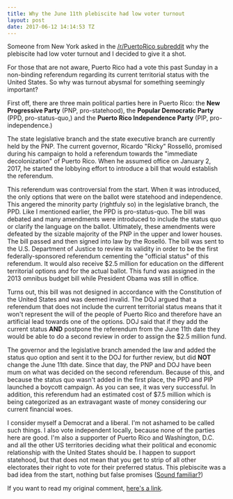 ```yaml
---
title: Why the June 11th plebiscite had low voter turnout
layout: post
date: 2017-06-12 14:14:53 TZ
---
```


Someone from New York asked in the [/r/PuertoRico subreddit](https://reddit.com/r/PuertoRico) why the plebiscite had low voter turnout and I decided to give it a shot.

For those that are not aware, Puerto Rico had a vote this past Sunday in a non-binding referendum regarding its current territorial status with the United States. So why was turnout abysmal for something seemingly important?

First off, there are three main political parties here in Puerto Rico: the **New Progressive Party** (PNP, pro-statehood), the **Popular Democratic Party** (PPD, pro-status-quo,) and the **Puerto Rico Independence Party** (PIP, pro-independence.)

The state legislative branch and the state executive branch are currently held by the PNP. The current governor, Ricardo "Ricky" Rosselló, promised during his campaign to hold a referendum towards the "immediate decolonization" of Puerto Rico. When he assumed office on January 2, 2017, he started the lobbying effort to introduce a bill that would establish the referendum.

This referendum was controversial from the start. When it was introduced, the only options that were on the ballot were statehood and independence. This angered the minority party (rightfuly so) in the legislative branch, the PPD. Like I mentioned earlier, the PPD is pro-status-quo. The bill was debated and many amendments were introduced to include the status quo or clarify the language on the ballot. Ultimately, these amendments were defeated by the sizable majority of the PNP in the upper and lower houses. The bill passed and then signed into law by the Roselló. The bill was sent to the U.S. Department of Justice to review its validity in order to be the first federally-sponsored referendum cementing the "official status" of this referendum. It would also receive $2.5 million for education on the different territorial options and for the actual ballot. This fund was assigned in the 2013 omnibus budget bill while President Obama was still in office.

Turns out, this bill was not designed in accordance with the Constitution of the United States and was deemed invalid. The DOJ argued that a referendum that does not include the current territorial status means that it won't represent the will of the people of Puerto Rico and therefore have an artificial lead towards one of the options. DOJ said that if they add the current status **AND** postpone the referendum from the June 11th date they would be able to do a second review in order to assign the $2.5 million fund.

The governor and the legislative branch amended the law and added the status quo option and sent it to the DOJ for further review, but did **NOT** change the June 11th date. Since that day, the PNP and DOJ have been mum on what was decided on the second referendum. Because of this, and because the status quo wasn't added in the first place, the PPD and PIP launched a boycott campaign. As you can see, it was very successful. In addition, this referendum had an estimated cost of $7.5 million which is being categorized as an extravagant waste of money considering our current financial woes.

I consider myself a Democrat and a liberal. I'm not ashamed to be called such things. I also vote independent locally, because none of the parties here are good. I'm also a supporter of Puerto Rico and Washington, D.C. and all the other US territories deciding what their political and economic relationship with the United States should be. I happen to support statehood, but that does not mean that you get to strip of all other electorates their right to vote for their preferred status. This plebiscite was a bad idea from the start, nothing but false promises ([Sound familiar?](https://en.wikipedia.org/wiki/PROMESA))

If you want to read my original comment, [here's a link](https://www.reddit.com/r/PuertoRico/comments/6goj1s/new_yorker_here_i_have_a_question_why_did_you/dirx6ts/).
